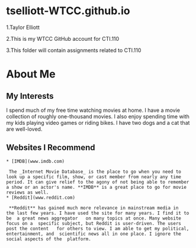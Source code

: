 # tselliott-WTCC.github.io

1.Taylor Elliott

2.This is my WTCC GitHub account for CTI.110

3.This folder will contain assignments related to CTI.110

# About Me
## My Interests  
 I spend much of my free time watching movies at home. I have a movie collection of roughly one-thousand movies.  I also enjoy spending time with my kids playing video games or riding bikes. I have two dogs and a cat that are well-loved.
## Websites I Recommend
	* [IMDB](www.imdb.com)

	 The _Internet Movie Database_ is the place to go when you need to look up a specific film, show, or cast member from nearly any time period. It can give relief to the agony of not being able to remember a show or an actor's name. **IMDB** is a great place to go for movie reviews as well.
	* [Reddit](www.reddit.com)

	 **Reddit** has gained much more relevance in mainstream media in   the last few years. I have used the site for many years. I find it to be  a great news aggregator	on many topics at once. Many website focus on a  specific subject, but Reddit is user-driven. The users post the content   for others to view. I am able to get my political, entertainment, and  scientific news all in one place. I ignore the social aspects of the  platform.  	  